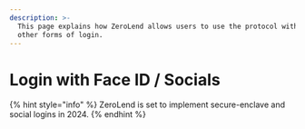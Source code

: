 ```yaml
---
description: >-
  This page explains how ZeroLend allows users to use the protocol with various
  other forms of login.
---
```


# Login with Face ID / Socials

{% hint style="info" %}
ZeroLend is set to implement secure-enclave and social logins in 2024.
{% endhint %}
